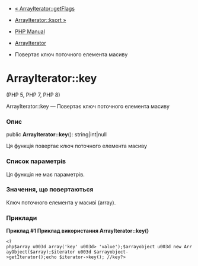 - [« ArrayIterator::getFlags](arrayiterator.getflags.md)
- [ArrayIterator::ksort »](arrayiterator.ksort.md)

- [PHP Manual](index.md)
- [ArrayIterator](class.arrayiterator.md)
- Повертає ключ поточного елемента масиву

# ArrayIterator::key

(PHP 5, PHP 7, PHP 8)

ArrayIterator::key — Повертає ключ поточного елемента масиву

### Опис

public **ArrayIterator::key**(): string\|int\|null

Ця функція повертає ключ поточного елемента масиву

### Список параметрів

Ця функція не має параметрів.

### Значення, що повертаються

Ключ поточного елемента у масиві (array).

### Приклади

**Приклад #1 Приклад використання **ArrayIterator::key()****

` <?php$array u003d array('key' u003d> 'value');$arrayobject u003d new ArrayObject($array);$iterator u003d $arrayobject->getIterator();echo $iterator->key(); //key?> `
